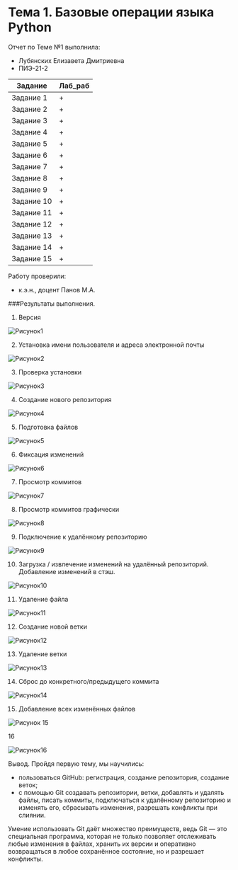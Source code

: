 # Тема 1. Базовые операции языка Python
Отчет по Теме №1 выполнила:
- Лубянских Елизавета Дмитриевна
- ПИЭ-21-2

| Задание | Лаб_раб |
| ------ | ------ |
| Задание 1 | + |
| Задание 2 | + |
| Задание 3 | + |
| Задание 4 | + |
| Задание 5 | + |
| Задание 6 | + |
| Задание 7 | + |
| Задание 8 | + |
| Задание 9 | + |
| Задание 10 | + |
| Задание 11 | + |
| Задание 12 | + |
| Задание 13 | + |
| Задание 14 | + |
| Задание 15 | + |

Работу проверили:
- к.э.н., доцент Панов М.А.

###Результаты выполнения.

1. Версия



 
![Рисунок1](https://github.com/llubyanskikh/Software_engineering0/assets/147454826/6f8b6a91-8451-4d08-9ce6-6a362efe7c11)

2. Установка имени пользователя и адреса электронной почты

![Рисунок2](https://github.com/llubyanskikh/Software_engineering0/assets/147454826/775b74d9-a80f-4075-852f-45b8037154cb)

3. Проверка установки

![Рисунок3](https://github.com/llubyanskikh/Software_engineering0/assets/147454826/ad90c7ac-a819-4615-9faf-39d942a993ac)

4. Создание нового репозитория

![Рисунок4](https://github.com/llubyanskikh/Software_engineering0/assets/147454826/485f303e-daf9-48d0-9050-f4b061788d41)

5. Подготовка файлов

![Рисунок5](https://github.com/llubyanskikh/Software_engineering0/assets/147454826/009f0293-fc81-4002-ba5f-842a49970a07)

6. Фиксация изменений

![Рисунок6](https://github.com/llubyanskikh/Software_engineering0/assets/147454826/bda11a73-70f9-48dc-b737-a4e5c26b1b55)

7. Просмотр коммитов

![Рисунок7](https://github.com/llubyanskikh/Software_engineering0/assets/147454826/637d3d1f-b126-49ed-9587-e8c3a99054e2)

8. Просмотр коммитов графически

![Рисунок8](https://github.com/llubyanskikh/Software_engineering0/assets/147454826/a7df2454-721c-43d5-a748-c58362651fab)

9. Подключение к удалённому репозиторию

![Рисунок9](https://github.com/llubyanskikh/Software_engineering0/assets/147454826/eecbda4d-630b-4ae2-adf6-fccd6789bc1d)

10. Загрузка / извлечение изменений на удалённый репозиторий. Добавление изменений в стэш.

![Рисунок10](https://github.com/llubyanskikh/Software_engineering0/assets/147454826/2eb1a7d2-eedc-4930-adf0-0a6c327d001d)

11. Удаление файла

![Рисунок11](https://github.com/llubyanskikh/Software_engineering0/assets/147454826/f91aaf96-623e-40ce-86c2-73b43218a9eb)

12. Создание новой ветки

![Рисунок12](https://github.com/llubyanskikh/Software_engineering0/assets/147454826/52dfc8ba-d1d0-48e0-aa85-4a8172a8daa0)

13. Удаление ветки

![Рисунок13](https://github.com/llubyanskikh/Software_engineering0/assets/147454826/29426b9c-d850-4028-a4e6-f3608175d66d)

14. Сброс до конкретного/предыдущего коммита

![Рисунок14](https://github.com/llubyanskikh/Software_engineering0/assets/147454826/b2c0e7ac-e81f-470d-9b3c-24e1772b9719)

15. Добавление всех изменённых файлов

![Рисунок 15](https://github.com/llubyanskikh/Software_engineering0/assets/147454826/829ad705-33c3-4435-a2c2-8afdf99808ab)

16

![Рисунок16](https://github.com/llubyanskikh/Software_engineering0/assets/147454826/75366490-ae20-4e51-bd0d-c77f6d873df4)

Вывод.
Пройдя первую тему, мы научились:
- пользоваться GitHub: регистрация, создание репозитория, создание веток;
- с помощью Git создавать репозитории, ветки, добавлять и удалять файлы, писать коммиты, подключаться к удалённому репозиторию и изменять его, сбрасывать изменения, разрешать конфликты при слиянии.

Умение использовать Git даёт множество преимуществ, ведь Git — это специальная программа, которая не только позволяет отслеживать любые изменения в файлах, хранить их версии и оперативно возвращаться в любое сохранённое состояние, но и разрешает конфликты.













  



